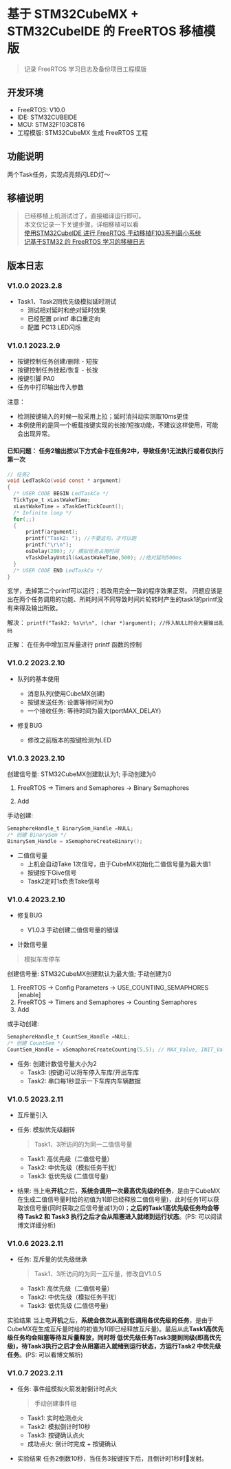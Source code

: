 # 基于 STM32CubeMX + STM32CubeIDE 的 FreeRTOS 移植模版

> 记录 FreeRTOS 学习日志及备份项目工程模版


## 开发环境

+ FreeRTOS: V10.0
+ IDE: STM32CUBEIDE
+ MCU: STM32F103C8T6
+ 工程模版: STM32CubeMX 生成 FreeRTOS 工程

## 功能说明

两个Task任务，实现点亮频闪LED灯～


## 移植说明

> 已经移植上机测试过了，直接编译运行即可。  
> 本文仅记录一下关键步骤，详细移植可以看  
> [使用STM32CubeIDE 进行 FreeRTOS 手动移植F103系列最小系统](https://suroy.cn/embeded/use-stmcubeide-for-freertos-manual-migration-of-f103-series-minimum-system.html)  
> [记基于STM32 的 FreeRTOS 学习的移植日志](https://suroy.cn/embeded/record-the-migration-log-of-freertos-learning-based-on-stm32.html)

## 版本日志

### V1.0.0 2023.2.8

+ Task1、Task2同优先级模拟延时测试
  + 测试相对延时和绝对延时效果  
  + 已经配置 printf 串口重定向
  + 配置 PC13 LED闪烁


### V1.0.1 2023.2.9

+ 按键控制任务创建/删除 - 短按
+ 按键控制任务挂起/恢复 - 长按
+ 按键引脚 PA0
+ 任务中打印输出传入参数

注意： 
+ 检测按键输入的时候一般采用上拉；延时消抖动实测取10ms更佳
+ 本例使用的是同一个板载按键实现的长按/短按功能，不建议这样使用，可能会出现异常。


#### 已知问题： 任务2输出按以下方式会卡在任务2中，导致任务1无法执行或者仅执行第一次

```c
// 任务2
void LedTaskCo(void const * argument)
{
  /* USER CODE BEGIN LedTaskCo */
  TickType_t xLastWakeTime;
  xLastWakeTime = xTaskGetTickCount();
  /* Infinite loop */
  for(;;)
  {
	  printf(argument);
	  printf("Task2: "); //不要这句，才可以跑
	  printf("\r\n");
	  osDelay(200); // 模拟任务占用时间
	  vTaskDelayUntil(&xLastWakeTime,500); //绝对延时500ms
  }
  /* USER CODE END LedTaskCo */
}
```

玄学，去掉第二个printf可以运行；若改用完全一致的程序效果正常。
问题应该是出在两个任务调用的功能、所耗时间不同导致时间片轮转时产生的task1的printf没有来得及输出所致。

解决： `printf("Task2: %s\n\n", (char *)argument); //传入NULL时会大量输出乱码`

正解： 在任务中增加互斥量进行 printf 函数的控制


### V1.0.2 2023.2.10

+ 队列的基本使用
  + 消息队列(使用CubeMX创建)
  + 按键发送任务: 设置等待时间为0
  + 一个接收任务: 等待时间为最大(portMAX_DELAY)

+ 修复BUG
  + 修改之前版本的按键检测为LED


### V1.0.3 2023.2.10

创建信号量: STM32CubeMX创建默认为1; 手动创建为0

1. FreeRTOS -> Timers and Semaphores -> Binary Semaphores

2. Add

手动创建:

```c
SemaphoreHandle_t BinarySem_Handle =NULL;
/* 创建 BinarySem */
BinarySem_Handle = xSemaphoreCreateBinary();
```

+ 二值信号量
  + 上机会自动Take 1次信号，由于CubeMX初始化二值信号量为最大值1
  + 按键按下Give信号
  + Task2定时1s负责Take信号


### V1.0.4 2023.2.10


+ 修复BUG
  + V1.0.3 手动创建二值信号量的错误

+ 计数信号量

> 模拟车库停车

创建信号量: STM32CubeMX创建默认为最大值; 手动创建为0
1. FreeRTOS -> Config Parameters -> USE_COUNTING_SEMAPHORES [enable]
2. FreeRTOS -> Timers and Semaphores -> Counting Semaphores
3. Add


或手动创建: 

```c
SemaphoreHandle_t CountSem_Handle =NULL;
/* 创建 CountSem */
CountSem_Handle = xSemaphoreCreateCounting(5,5); // MAX_Value, INIT_Value
```

+ 任务: 创建计数信号量大小为2 
  + Task3: (按键)可以将车停入车库/开出车库
  + Task2: 串口每1秒显示一下车库内车辆数据

### V1.0.5 2023.2.11

+ 互斥量引入

+ 任务: 模拟优先级翻转
  > Task1、3所访问的为同一二值信号量
  + Task1: 高优先级（二值信号量）
  + Task2: 中优先级（模拟任务干扰）
  + Task3: 低优先级 (二值信号量)

+ 结果:
  当上电**开机**之后，**系统会调用一次最高优先级的任务**，是由于CubeMX在生成二值信号量时给的初值为1(即已经释放二值信号量)，此时任务1可以获取该信号量(同时获取之后信号量减1为0)；**之后的Task1高优先级任务均会等待 Task2 和 Task3 执行之后才会从阻塞进入就绪到运行状态**。(PS: 可以阅读博文详细分析)


### V1.0.6 2023.2.11

+ 任务: 互斥量的优先级继承
  > Task1、3所访问的为同一互斥量，修改自V1.0.5
  + Task1: 高优先级（二值信号量）
  + Task2: 中优先级（模拟任务干扰）
  + Task3: 低优先级 (二值信号量)

实验结果
    当上电**开机**之后，**系统会依次从高到低调用各优先级的任务**，是由于CubeMX在生成互斥量时给的初值为1(即已经释放互斥量)。最后从此**Task1高优先级任务均会阻塞等待互斥量释放，同时将 低优先级任务Task3提到同级(即高优先级)，待Task3执行之后才会从阻塞进入就绪到运行状态，方运行Task2 中优先级任务**。(PS: 可以看博文解析)


### V1.0.7 2023.2.11

+ 任务: 事件组模拟火箭发射倒计时点火
  > 手动创建事件组
  + Task1: 实时检测点火
  + Task2: 模拟倒计时10秒
  + Task3: 按键确认点火
  + 成功点火: 倒计时完成 + 按键确认

+ 实验结果
    任务2倒数10秒，当任务3按键按下后，且倒计时1秒时🚀发射。